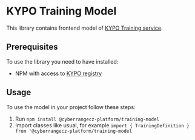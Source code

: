 # KYPO Training Model

This library contains frontend model of [KYPO Training service](https://gitlab.ics.muni.cz/kypo-crp/backend-java/kypo2-training).

## Prerequisites

To use the library you need to have installed:

* NPM with access to [KYPO registry](https://projects.ics.muni.cz/projects/kbase/knowledgebase/articles/153)

## Usage

To use the model in your project follow these steps:

1. Run `npm install @cyberrangecz-platform/training-model`
2. Import classes like usual, for example `import { TrainingDefinition } from '@cyberrangecz-platform/training-model`
